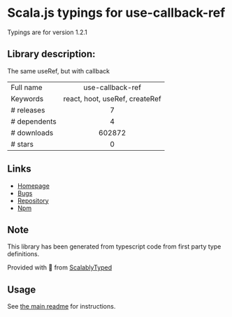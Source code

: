 
# Scala.js typings for use-callback-ref

Typings are for version 1.2.1

## Library description:
The same useRef, but with callback

|                    |                 |
| ------------------ | :-------------: |
| Full name          | use-callback-ref |
| Keywords           | react, hoot, useRef, createRef |
| # releases         | 7 |
| # dependents       | 4 |
| # downloads        | 602872 |
| # stars            | 0 |

## Links
- [Homepage](https://github.com/theKashey/kashe#readme)
- [Bugs](https://github.com/theKashey/kashe/issues)
- [Repository](https://github.com/theKashey/kashe)
- [Npm](https://www.npmjs.com/package/use-callback-ref)
    


## Note
This library has been generated from typescript code from first party type definitions.

Provided with :purple_heart: from [ScalablyTyped](https://github.com/oyvindberg/ScalablyTyped)

## Usage
See [the main readme](../../readme.md) for instructions.


